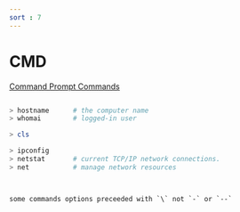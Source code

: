 ```yaml
---
sort : 7
---
```


# CMD

[Command Prompt Commands](https://ss64.com/nt/) 

```powershell

> hostname		# the computer name
> whomai		# logged-in user

> cls

> ipconfig
> netstat		# current TCP/IP network connections.
> net			# manage network resources




```	

```note
some commands options preceeded with `\` not `-` or `--`
```